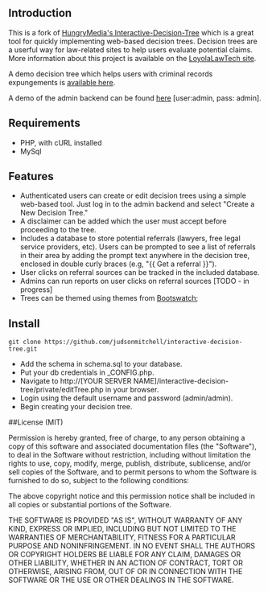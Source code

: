 ## Introduction

This is a fork of [HungryMedia's Interactive-Decision-Tree](https://github.com/hungrymedia/interactive-decision-tree)
which is a great tool for quickly implementing web-based decision trees.  Decision trees are a userful way for law-related sites to
help users evaluate potential claims. More information about this project is available on the [LoyolaLawTech site](http://loyolalawtech.org/github-forking-and-access-to-justice/).

A demo decision tree which helps users with criminal records expungements is [available here](http://loyolalawtech.org/idt/index.php?1374682207).

A demo of the admin backend can be found [here](http://loyolalawtech.org/idt/private/login.php) [user:admin, pass: admin].

## Requirements

* PHP, with cURL installed
* MySql

## Features

* Authenticated users can create or edit decision trees using a simple web-based tool.  Just log in to the admin backend and select "Create a New Decision Tree."
* A disclaimer can be added which the user must accept before proceeding to the tree.
* Includes a database to store potential referrals (lawyers, free legal service providers, etc).  Users can be prompted to see a list of referrals 
in their area by adding the prompt text anywhere in the decision tree, enclosed in double curly braces (e.g, "{{ Get a referral }}").
* User clicks on referral sources can be tracked in the included database.
* Admins can run reports on user clicks on referral sources [TODO - in progress]
* Trees can be themed using themes from [Bootswatch](http://bootswatch.com/);

## Install
    git clone https://github.com/judsonmitchell/interactive-decision-tree.git

* Add the schema in schema.sql to your database.  
* Put your db credentials in _CONFIG.php.
* Navigate to http://[YOUR SERVER NAME]/interactive-decision-tree/private/editTree.php in your browser.
* Login using the default username and password (admin/admin).
* Begin creating your decision tree.

##License (MIT)

Permission is hereby granted, free of charge, to any person obtaining a copy of this software and associated documentation files (the "Software"), to deal in the Software without restriction, including without limitation the rights to use, copy, modify, merge, publish, distribute, sublicense, and/or sell copies of the Software, and to permit persons to whom the Software is furnished to do so, subject to the following conditions:

The above copyright notice and this permission notice shall be included in all copies or substantial portions of the Software.

THE SOFTWARE IS PROVIDED "AS IS", WITHOUT WARRANTY OF ANY KIND, EXPRESS OR IMPLIED, INCLUDING BUT NOT LIMITED TO THE WARRANTIES OF MERCHANTABILITY, FITNESS FOR A PARTICULAR PURPOSE AND NONINFRINGEMENT. IN NO EVENT SHALL THE AUTHORS OR COPYRIGHT HOLDERS BE LIABLE FOR ANY CLAIM, DAMAGES OR OTHER LIABILITY, WHETHER IN AN ACTION OF CONTRACT, TORT OR OTHERWISE, ARISING FROM, OUT OF OR IN CONNECTION WITH THE SOFTWARE OR THE USE OR OTHER DEALINGS IN THE SOFTWARE.
